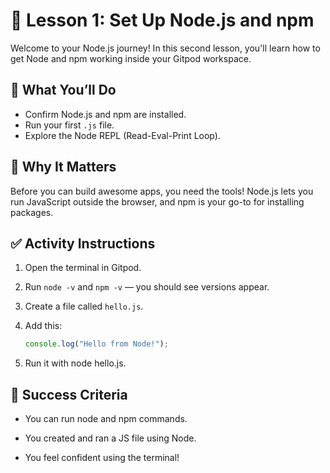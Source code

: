 # 🚀 Lesson 1: Set Up Node.js and npm

Welcome to your Node.js journey! In this second lesson, you'll learn how to get Node and npm working inside your Gitpod workspace.

## 🔧 What You’ll Do

- Confirm Node.js and npm are installed.
- Run your first `.js` file.
- Explore the Node REPL (Read-Eval-Print Loop).

## 🧠 Why It Matters

Before you can build awesome apps, you need the tools! Node.js lets you run JavaScript outside the browser, and npm is your go-to for installing packages.

## ✅ Activity Instructions

1. Open the terminal in Gitpod.
2. Run `node -v` and `npm -v` — you should see versions appear.
3. Create a file called `hello.js`.
4. Add this:

   ```js
   console.log("Hello from Node!");

5. Run it with node hello.js.

## 🎯 Success Criteria

*  You can run node and npm commands.

* You created and ran a JS file using Node.

* You feel confident using the terminal!
